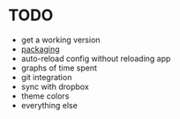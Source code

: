 # TODO
- get a working version
- [packaging](https://github.com/stephanepericat/toptal-electron-loki-demo)
- auto-reload config without reloading app
- graphs of time spent
- git integration
- sync with dropbox
- theme colors
- everything else

